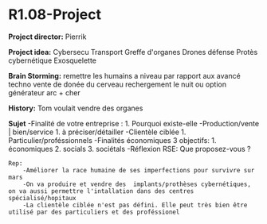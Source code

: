 # R1.08-Project

**Project director:** Pierrik

**Project idea:** 
	Cybersecu
	Transport
	Greffe d'organes
	Drones défense
	Protès cybernétique
	Exosquelette

**Brain Storming:**
	remettre les humains a niveau par rapport aux avancé techno
	vente de donée du cerveau 
	rechergement le nuit ou option générateur arc + cher

**History:** 
	Tom voulait vendre des organes

**Sujet**
	-Finalité de votre entreprise :
		1. Pourquoi existe-elle
	-Production/vente | bien/service
		1. à préciser/détailler
	-Clientèle ciblée
		1. Particulier/proféssionnels
	-Finalités économiques
		3 objectifs:
			1. économiques
			2. socials
			3. sociétals
	-Réflexion RSE: Que proposez-vous ?

	Rep:
		-Améliorer la race humaine de ses imperfections pour survivre sur mars
		-On va produire et vendre des  implants/prothèses cybernétiques, on va aussi permettre l'intallation dans des centres spécialisé/hopitaux
		-La clientèle ciblée n'est pas défini. Elle peut très bien être utilisé par des particuliers et des proféssionel

